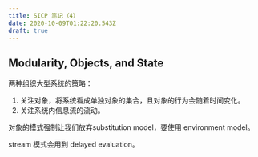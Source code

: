 ```yaml
---
title: SICP 笔记（4）
date: 2020-10-09T01:22:20.543Z
draft: true
---
```

## Modularity, Objects, and State

两种组织大型系统的策略：
1. 关注对象，将系统看成单独对象的集合，且对象的行为会随着时间变化。
2. 关注系统内信息流的流动。

对象的模式强制让我们放弃substitution model，要使用 environment model。

stream 模式会用到 delayed evaluation。
